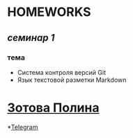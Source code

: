 # HOMEWORKS
## _семинар 1_ 
### тема
* Cистема контроля версий Git
* Язык текстовой разметки Markdown

# [Зотова Полина](mailto:ztvpln.gmail.com)
*[Telegram](http://t.me/ZotovaPolina)
